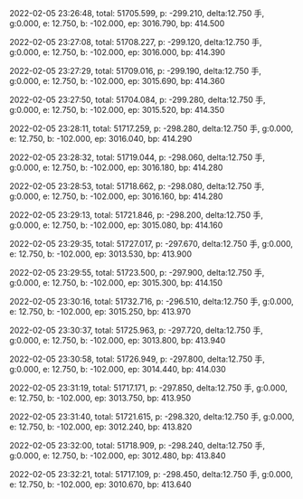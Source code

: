2022-02-05 23:26:48, total: 51705.599, p: -299.210, delta:12.750 手, g:0.000, e: 12.750, b: -102.000, ep: 3016.790, bp: 414.500

2022-02-05 23:27:08, total: 51708.227, p: -299.120, delta:12.750 手, g:0.000, e: 12.750, b: -102.000, ep: 3016.000, bp: 414.390

2022-02-05 23:27:29, total: 51709.016, p: -299.190, delta:12.750 手, g:0.000, e: 12.750, b: -102.000, ep: 3015.690, bp: 414.360

2022-02-05 23:27:50, total: 51704.084, p: -299.280, delta:12.750 手, g:0.000, e: 12.750, b: -102.000, ep: 3015.520, bp: 414.350

2022-02-05 23:28:11, total: 51717.259, p: -298.280, delta:12.750 手, g:0.000, e: 12.750, b: -102.000, ep: 3016.040, bp: 414.290

2022-02-05 23:28:32, total: 51719.044, p: -298.060, delta:12.750 手, g:0.000, e: 12.750, b: -102.000, ep: 3016.180, bp: 414.280

2022-02-05 23:28:53, total: 51718.662, p: -298.080, delta:12.750 手, g:0.000, e: 12.750, b: -102.000, ep: 3016.160, bp: 414.280

2022-02-05 23:29:13, total: 51721.846, p: -298.200, delta:12.750 手, g:0.000, e: 12.750, b: -102.000, ep: 3015.080, bp: 414.160

2022-02-05 23:29:35, total: 51727.017, p: -297.670, delta:12.750 手, g:0.000, e: 12.750, b: -102.000, ep: 3013.530, bp: 413.900

2022-02-05 23:29:55, total: 51723.500, p: -297.900, delta:12.750 手, g:0.000, e: 12.750, b: -102.000, ep: 3015.300, bp: 414.150

2022-02-05 23:30:16, total: 51732.716, p: -296.510, delta:12.750 手, g:0.000, e: 12.750, b: -102.000, ep: 3015.250, bp: 413.970

2022-02-05 23:30:37, total: 51725.963, p: -297.720, delta:12.750 手, g:0.000, e: 12.750, b: -102.000, ep: 3013.800, bp: 413.940

2022-02-05 23:30:58, total: 51726.949, p: -297.800, delta:12.750 手, g:0.000, e: 12.750, b: -102.000, ep: 3014.440, bp: 414.030

2022-02-05 23:31:19, total: 51717.171, p: -297.850, delta:12.750 手, g:0.000, e: 12.750, b: -102.000, ep: 3013.750, bp: 413.950

2022-02-05 23:31:40, total: 51721.615, p: -298.320, delta:12.750 手, g:0.000, e: 12.750, b: -102.000, ep: 3012.240, bp: 413.820

2022-02-05 23:32:00, total: 51718.909, p: -298.240, delta:12.750 手, g:0.000, e: 12.750, b: -102.000, ep: 3012.480, bp: 413.840

2022-02-05 23:32:21, total: 51717.109, p: -298.450, delta:12.750 手, g:0.000, e: 12.750, b: -102.000, ep: 3010.670, bp: 413.640
